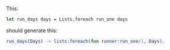 
This:

```ocaml
let run_days days = Lists.foreach run_one days
```

should generate this:

```erlang
run_days(Days) -> lists:foreach(fun runner:run_one/1, Days).
```
